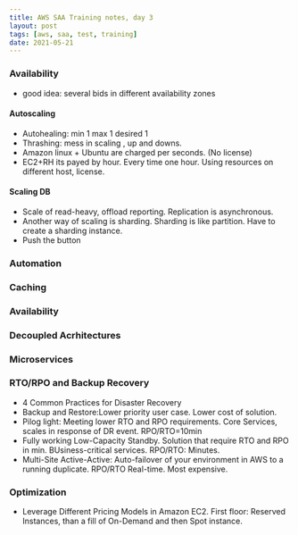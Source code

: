 ```yaml
---
title: AWS SAA Training notes, day 3
layout: post
tags: [aws, saa, test, training]
date: 2021-05-21
---
```


### Availability
- good idea: several bids in different availability zones
#### Autoscaling
- Autohealing: min 1 max 1 desired 1
- Thrashing: mess in scaling , up and downs.
- Amazon linux + Ubuntu are charged per seconds. (No license)
- EC2+RH its payed by hour. Every time one hour. Using resources on different host, license.
#### Scaling DB
- Scale of read-heavy, offload reporting. Replication is asynchronous.
- Another way of scaling is sharding. Sharding is like partition. Have to create a sharding instance.
- Push the button
### Automation
### Caching
### Availability
### Decoupled Acrhitectures
### Microservices
### RTO/RPO and Backup Recovery
- 4 Common Practices for Disaster Recovery
- Backup and Restore:Lower priority user case. Lower cost of solution.
- Pilog light: Meeting lower RTO and RPO requirements. Core Services, scales in response of DR event. RPO/RTO=10min
- Fully working Low-Capacity Standby. Solution that require RTO and RPO in min. BUsiness-critical services. RPO/RTO: Minutes. 
- Multi-Site Active-Active: Auto-failover of your environment in AWS to a running duplicate. RPO/RTO Real-time. Most expensive.
### Optimization
- Leverage Different Pricing Models in Amazon EC2. First floor: Reserved Instances, than a fill of On-Demand and then Spot instance. 